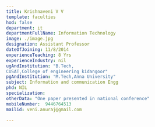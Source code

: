 ```yaml
---
title: Krishnaveni V V
template: faculties
hod: false
department: it
departmentFullName: Information Technology
image: ./image.jpg
designation: Assistant Professor
dateOfJoining: 11/8/2014
experienceTeaching: 8 Yrs
experienceIndustry: nil
ugAndInstitution: "B.Tech,
CUSAT,College of engineering kidangoor"
pgAndInstitution: "M.Tech,Anna University"
subject: Information and communication Engg
phd: NIL
specialization:  
otherData: "One paper presented in national conference"
mobileNumber:  9446764513
mailid: veni.anuraj@gmail.com

---
```

